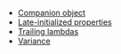 * [Companion object](companion_object/README.md)
* [Late-initialized properties](lateinit/README.md)
* [Trailing lambdas ](trailing_lambdas/README.md)
* [Variance](variance/README.md)
